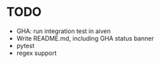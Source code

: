 TODO
====

* GHA: run integration test in aiven
* Write README.md, including GHA status banner
* pytest
* regex support